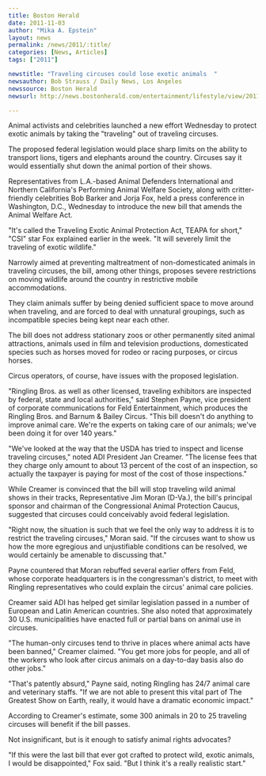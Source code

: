 ```yaml
---
title: Boston Herald
date: 2011-11-03
author: "Mika A. Epstein"
layout: news
permalink: /news/2011/:title/
categories: [News, Articles]
tags: ["2011"]

newstitle: "Traveling circuses could lose exotic animals  "
newsauthor: Bob Strauss / Daily News, Los Angeles
newssource: Boston Herald
newsurl: http://news.bostonherald.com/entertainment/lifestyle/view/20111103traveling_circuses_could_lose_exotic_animals/

---
```


Animal activists and celebrities launched a new effort Wednesday to protect exotic animals by taking the "traveling" out of traveling circuses.

The proposed federal legislation would place sharp limits on the ability to transport lions, tigers and elephants around the country. Circuses say it would essentially shut down the animal portion of their shows.

Representatives from L.A.-based Animal Defenders International and Northern California's Performing Animal Welfare Society, along with critter-friendly celebrities Bob Barker and Jorja Fox, held a press conference in Washington, D.C., Wednesday to introduce the new bill that amends the Animal Welfare Act.

"It's called the Traveling Exotic Animal Protection Act, TEAPA for short," "CSI" star Fox explained earlier in the week. "It will severely limit the traveling of exotic wildlife."

Narrowly aimed at preventing maltreatment of non-domesticated animals in traveling circuses, the bill, among other things, proposes severe restrictions on moving wildlife around the country in restrictive mobile accommodations.

They claim animals suffer by being denied sufficient space to move around when traveling, and are forced to deal with unnatural groupings, such as incompatible species being kept near each other.

The bill does not address stationary zoos or other permanently sited animal attractions, animals used in film and television productions, domesticated species such as horses moved for rodeo or racing purposes, or circus horses.

Circus operators, of course, have issues with the proposed legislation.

"Ringling Bros. as well as other licensed, traveling exhibitors are inspected by federal, state and local authorities," said Stephen Payne, vice president of corporate communications for Feld Entertainment, which produces the Ringling Bros. and Barnum & Bailey Circus. "This bill doesn't do anything to improve animal care. We're the experts on taking care of our animals; we've been doing it for over 140 years."

"We've looked at the way that the USDA has tried to inspect and license traveling circuses," noted ADI President Jan Creamer. "The license fees that they charge only amount to about 13 percent of the cost of an inspection, so actually the taxpayer is paying for most of the cost of those inspections."

While Creamer is convinced that the bill will stop traveling wild animal shows in their tracks, Representative Jim Moran (D-Va.), the bill's principal sponsor and chairman of the Congressional Animal Protection Caucus, suggested that circuses could conceivably avoid federal legislation.

"Right now, the situation is such that we feel the only way to address it is to restrict the traveling circuses," Moran said. "If the circuses want to show us how the more egregious and unjustifiable conditions can be resolved, we would certainly be amenable to discussing that."

Payne countered that Moran rebuffed several earlier offers from Feld, whose corporate headquarters is in the congressman's district, to meet with Ringling representatives who could explain the circus' animal care policies.

Creamer said ADI has helped get similar legislation passed in a number of European and Latin American countries. She also noted that approximately 30 U.S. municipalities have enacted full or partial bans on animal use in circuses.

"The human-only circuses tend to thrive in places where animal acts have been banned," Creamer claimed. "You get more jobs for people, and all of the workers who look after circus animals on a day-to-day basis also do other jobs."

"That's patently absurd," Payne said, noting Ringling has 24/7 animal care and veterinary staffs. "If we are not able to present this vital part of The Greatest Show on Earth, really, it would have a dramatic economic impact."

According to Creamer's estimate, some 300 animals in 20 to 25 traveling circuses will benefit if the bill passes.

Not insignificant, but is it enough to satisfy animal rights advocates?

"If this were the last bill that ever got crafted to protect wild, exotic animals, I would be disappointed," Fox said. "But I think it's a really realistic start."
